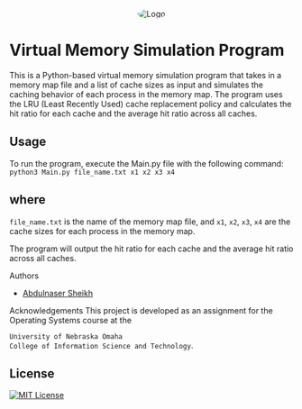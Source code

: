 <p align="center">
  <img src="#" alt="Logo" style="border-radius: 50%;">
</p>


# Virtual Memory Simulation Program 

This is a Python-based virtual memory simulation program that takes in a memory map file and a list of cache sizes as input and simulates the caching behavior of each process in the memory map. The program uses the LRU (Least Recently Used) cache replacement policy and calculates the hit ratio for each cache and the average hit ratio across all caches.

## Usage 
To run the program, execute the Main.py file with the following command:
`python3 Main.py file_name.txt x1 x2 x3 x4`
## where 
`file_name.txt` is the name of the memory map file, 
and 
`x1`, `x2`, `x3`, `x4` are the cache sizes for each process in the memory map.

The program will output the hit ratio for each cache and the average hit ratio across all caches.
 
Authors
- [Abdulnaser Sheikh](https://github.com/abdulnsheikh/)

Acknowledgements
This project is developed as an assignment for the Operating Systems course at the 

`University of Nebraska Omaha`\
`College of Information Science and Technology`.

## License 

[![MIT License](https://img.shields.io/badge/License-MIT-green.svg)](https://choosealicense.com/licenses/mit/)
 